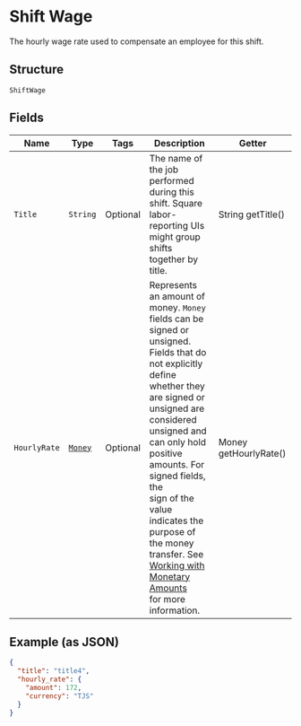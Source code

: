 
# Shift Wage

The hourly wage rate used to compensate an employee for this shift.

## Structure

`ShiftWage`

## Fields

| Name | Type | Tags | Description | Getter |
|  --- | --- | --- | --- | --- |
| `Title` | `String` | Optional | The name of the job performed during this shift. Square<br>labor-reporting UIs might group shifts together by title. | String getTitle() |
| `HourlyRate` | [`Money`](../../doc/models/money.md) | Optional | Represents an amount of money. `Money` fields can be signed or unsigned.<br>Fields that do not explicitly define whether they are signed or unsigned are<br>considered unsigned and can only hold positive amounts. For signed fields, the<br>sign of the value indicates the purpose of the money transfer. See<br>[Working with Monetary Amounts](../../https://developer.squareup.com/docs/build-basics/working-with-monetary-amounts)<br>for more information. | Money getHourlyRate() |

## Example (as JSON)

```json
{
  "title": "title4",
  "hourly_rate": {
    "amount": 172,
    "currency": "TJS"
  }
}
```

